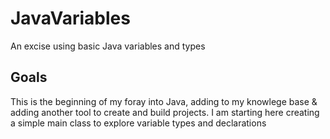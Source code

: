 # JavaVariables
An excise using basic Java variables and types

## Goals
This is the beginning of my foray into Java, adding to my knowlege base & adding another tool to create and build projects. I am starting here creating a simple main class to explore variable types and declarations


